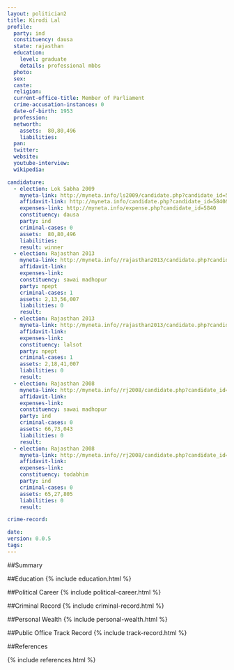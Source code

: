 ```yaml
---
layout: politician2
title: Kirodi Lal
profile: 
  party: ind
  constituency: dausa
  state: rajasthan
  education: 
    level: graduate
    details: professional mbbs
  photo: 
  sex: 
  caste: 
  religion: 
  current-office-title: Member of Parliament
  crime-accusation-instances: 0
  date-of-birth: 1953
  profession: 
  networth: 
    assets:  80,80,496
    liabilities: 
  pan: 
  twitter: 
  website: 
  youtube-interview: 
  wikipedia: 

candidature: 
  - election: Lok Sabha 2009
    myneta-link: http://myneta.info/ls2009/candidate.php?candidate_id=5840
    affidavit-link: http://myneta.info/candidate.php?candidate_id=5840&scan=original
    expenses-link: http://myneta.info/expense.php?candidate_id=5840
    constituency: dausa 
    party: ind
    criminal-cases: 0
    assets:  80,80,496
    liabilities: 
    result: winner 
  - election: Rajasthan 2013
    myneta-link: http://myneta.info//rajasthan2013/candidate.php?candidate_id=1098
    affidavit-link: 
    expenses-link: 
    constituency: sawai madhopur 
    party: npept
    criminal-cases: 1
    assets: 2,13,56,007
    liabilities: 0
    result:  
  - election: Rajasthan 2013
    myneta-link: http://myneta.info//rajasthan2013/candidate.php?candidate_id=1116
    affidavit-link: 
    expenses-link: 
    constituency: lalsot 
    party: npept
    criminal-cases: 1
    assets: 2,18,41,007
    liabilities: 0
    result:  
  - election: Rajasthan 2008
    myneta-link: http://myneta.info//rj2008/candidate.php?candidate_id=308
    affidavit-link: 
    expenses-link: 
    constituency: sawai madhopur 
    party: ind
    criminal-cases: 0
    assets: 66,73,043
    liabilities: 0
    result:  
  - election: Rajasthan 2008
    myneta-link: http://myneta.info//rj2008/candidate.php?candidate_id=367
    affidavit-link: 
    expenses-link: 
    constituency: todabhim 
    party: ind
    criminal-cases: 0
    assets: 65,27,805
    liabilities: 0
    result:  

crime-record: 

date: 
version: 0.0.5
tags: 
---
```

##Summary


##Education
{% include education.html %}


##Political Career
{% include political-career.html %}


##Criminal Record
{% include criminal-record.html %}


##Personal Wealth
{% include personal-wealth.html %}


##Public Office Track Record
{% include track-record.html %}


##References


{% include references.html %}